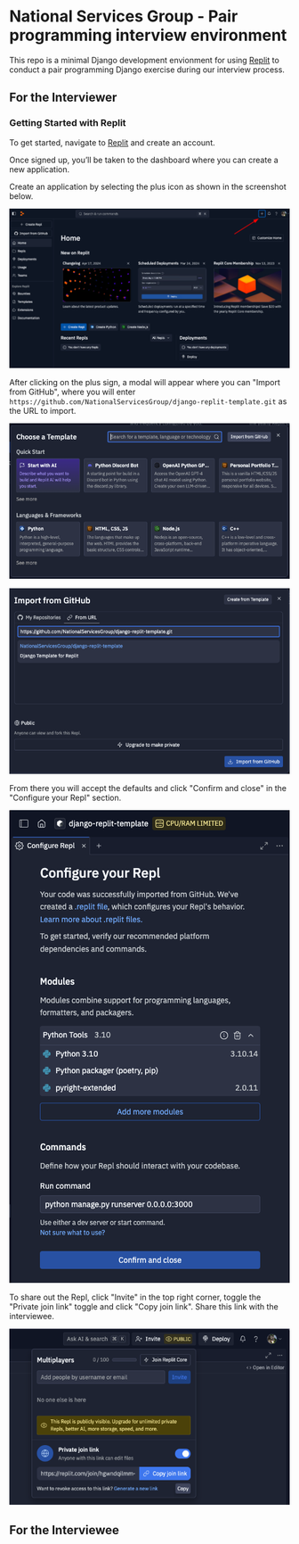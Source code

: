 # National Services Group - Pair programming interview environment

This repo is a minimal Django development envionment for using
[Replit](https://replit.com/) to conduct a pair programming Django exercise
during our interview process.

## For the Interviewer

### Getting Started with Replit

To get started, navigate to [Replit](https://replit.com/) and create an account.

Once signed up, you’ll be taken to the dashboard where you can create a new application.

Create an application by selecting the plus icon as shown in the screenshot below.

![New Environment](docs/img/new_environment.png)

After clicking on the plus sign, a modal will appear where you can "Import from GitHub", where you will enter `https://github.com/NationalServicesGroup/django-replit-template.git` as the URL to import.

![New Environment Moda](docs/img/chose_template.png)

![Import from Github](docs/img/import_from_github.png)

From there you will accept the defaults and click "Confirm and close" in the "Configure your Repl" section.

![Configure your Repl](docs/img/configure_your_repl.png)

To share out the Repl, click "Invite" in the top right corner, toggle the "Private join link" toggle and click "Copy join link".  Share this link with the interviewee.

![Invite](docs/img/invite_candidate.png)


## For the Interviewee


